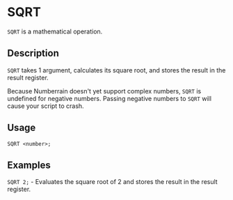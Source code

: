 # SQRT

`SQRT` is a mathematical operation.

## Description

`SQRT` takes 1 argument, calculates its square root, and stores the result in the result register.

Because Numberrain doesn't yet support complex numbers, `SQRT` is undefined for negative numbers.
Passing negative numbers to `SQRT` will cause your script to crash.

## Usage

`SQRT <number>;`

## Examples

`SQRT 2;` - Evaluates the square root of 2 and stores the result in the result register.
